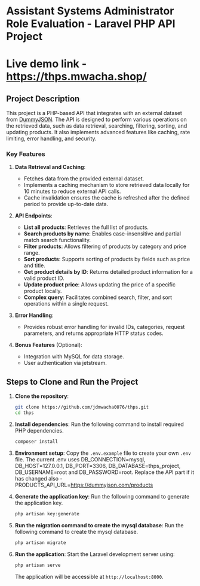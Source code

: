 # Assistant Systems Administrator Role Evaluation - Laravel PHP API Project

# Live demo link - https://thps.mwacha.shop/

## Project Description

This project is a PHP-based API that integrates with an external dataset from [DummyJSON](https://dummyjson.com/products). The API is designed to perform various operations on the retrieved data, such as data retrieval, searching, filtering, sorting, and updating products. It also implements advanced features like caching, rate limiting, error handling, and security.

### Key Features

1. **Data Retrieval and Caching**:
   - Fetches data from the provided external dataset.
   - Implements a caching mechanism to store retrieved data locally for 10 minutes to reduce external API calls.
   - Cache invalidation ensures the cache is refreshed after the defined period to provide up-to-date data.

2. **API Endpoints**:
   - **List all products**: Retrieves the full list of products.
   - **Search products by name**: Enables case-insensitive and partial match search functionality.
   - **Filter products**: Allows filtering of products by category and price range.
   - **Sort products**: Supports sorting of products by fields such as price and title.
   - **Get product details by ID**: Returns detailed product information for a valid product ID.
   - **Update product price**: Allows updating the price of a specific product locally.
   - **Complex query**: Facilitates combined search, filter, and sort operations within a single request.

3. **Error Handling**:
   - Provides robust error handling for invalid IDs, categories, request parameters, and returns appropriate HTTP status codes.

4. **Bonus Features** (Optional):
   - Integration with MySQL for data storage.
   - User authentication via jetstream.

## Steps to Clone and Run the Project

1. **Clone the repository**:
    ```bash
    git clone https://github.com/jdmwacha0076/thps.git
    cd thps
    ```

2. **Install dependencies**:
    Run the following command to install required PHP dependencies.
    ```bash
    composer install
    ```

3. **Environment setup**:
    Copy the `.env.example` file to create your own `.env` file. The current .env uses DB_CONNECTION=mysql, DB_HOST=127.0.0.1, DB_PORT=3306, DB_DATABASE=thps_project, DB_USERNAME=root and DB_PASSWORD=root. Replace the API part if it has changed also - PRODUCTS_API_URL=https://dummyjson.com/products

4. **Generate the application key**:
    Run the following command to generate the application key.
    ```bash
    php artisan key:generate
    ```

5. **Run the migration command to create the mysql database**:
Run the following command to create the mysql database.
   ```bash
   php artisan migrate
   ```

6. **Run the application**:
    Start the Laravel development server using:
    ```bash
    php artisan serve
    ```

    The application will be accessible at `http://localhost:8000`.